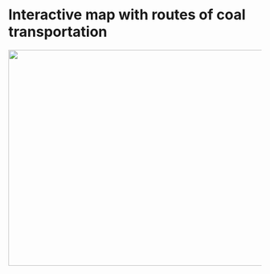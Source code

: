 # Interactive map with routes of coal transportation


<img src="interactive%20routes.gif" width="600" height="430" />
